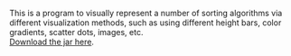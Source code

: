This is a program to visually represent a number of sorting algorithms via different visualization methods, such as using different height bars, color gradients, scatter dots, images, etc.<br><a href="https://github.com/Incandescent-Turtle/main.VisualSortingTool/raw/main/sorting-visualizer.jar">Download the jar here</a>.
